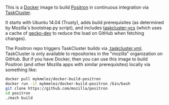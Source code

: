 This is a [Docker](https://www.docker.com/) image to build
[Positron](https://github.com/mozilla/positron) in continuous integration
via [TaskCluster](https://docs.taskcluster.net/).

It starts with Ubuntu 14.04 (Trusty),
adds build prerequisites (as determined by Mozilla's bootstrap.py script),
and includes [taskcluster-vcs](https://www.npmjs.com/package/taskcluster-vcs)
(which uses a cache of [gecko-dev](https://github.com/mozilla/gecko-dev)
to reduce the load on GitHub when fetching changes).

The Positron repo triggers TaskCluster builds via
[.taskcluster.yml](https://github.com/mozilla/positron/blob/master/.taskcluster.yml).
TaskCluster is only available to repositories in the "mozilla" organization
on GitHub. But if you have Docker, then you can use this image to build Positron
(and other Mozilla apps with similar prerequisites) locally via something like:

```bash
docker pull mykmelez/docker-build-positron
docker run -it mykmelez/docker-build-positron /bin/bash
git clone https://github.com/mozilla/positron
cd positron
./mach build
```
